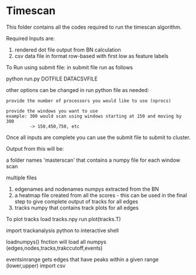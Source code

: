 # Timescan

This folder contains all the codes required to run the timescan algorithm.


Required Inputs are:

1. rendered dot file output from BN calculation
2. csv data file in format row-based with first low as feature labels

To Run using submit file:
in submit file run as follows

python run.py DOTFILE DATACSVFILE



other options can be changed in run python file as needed:

    provide the number of processors you would like to use (nprocs)

    provide the windows you want to use
    example: 300 would scan using windows starting at 150 and moving by 300
             -> 150,450,750, etc

Once all inputs are complete you can use the submit file to submit to cluster.

Output from this will be:

a folder names 'masterscan' that contains a numpy file for each window scan

multiple files
1. edgenames and nodenames numpys extracted from the BN
2. a heatmap file created from all the scores - this can be used in the final step to give complete output of tracks for all edges
3. tracks numpy that contains track plots for all edges

To plot tracks
load tracks.npy
run plot(tracks.T)


import trackanalysis python to interactive shell

loadnumpys() fnction will load all numpys (edges,nodes,tracks,trakccutoff,events)

eventsinrange gets edges that have peaks within a given range (lower,upper)
import csv


